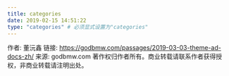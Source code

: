 ```yaml
---
title: categories
date: 2019-02-15 14:51:22
type: "categories" # 必须显式设置为"categories"
---
```


作者: 董沅鑫
链接: https://godbmw.com/passages/2019-03-03-theme-ad-docs-zh/
来源: godbmw.com
著作权归作者所有。商业转载请联系作者获得授权，非商业转载请注明出处。

